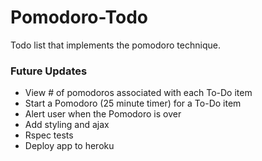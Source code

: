 # Pomodoro-Todo
Todo list that implements the pomodoro technique.

### Future Updates
- View # of pomodoros associated with each To-Do item
- Start a Pomodoro (25 minute timer) for a To-Do item
- Alert user when the Pomodoro is over
- Add styling and ajax
- Rspec tests
- Deploy app to heroku


